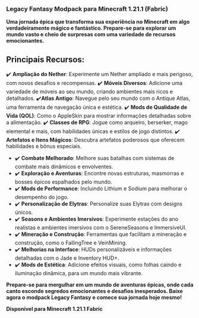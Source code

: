 <!-- <img src="https://raw.githubusercontent.com/GabrielBarbosa0/EPIC-FANTASY-MODPACK/master/image/imagem-repositorio-github.png"/>-->

### Legacy Fantasy Modpack para Minecraft 1.21.1 (Fabric)

**Uma jornada épica que transforma sua experiência no Minecraft em algo verdadeiramente mágico e fantástico. Prepare-se para explorar um mundo vasto e cheio de surpresas com uma variedade de recursos emocionantes.**

## Principais Recursos:

✔️ **Ampliação do Nether**: Experimente um Nether ampliado e mais perigoso, com novos desafios e recompensas.
✔️ **Móveis Diversos**: Adicione uma variedade de móveis ao seu mundo, criando ambientes mais ricos e detalhados.
✔️**Atlas Antigo**: Navegue pelo seu mundo com o Antique Atlas, uma ferramenta de navegação única e estética.
✔️ **Mods de Qualidade de Vida (QOL)**: Como o AppleSkin para mostrar informações detalhadas sobre a alimentação.
✔️ **Classes de RPG**: Jogue como arqueiro, berserker, mago elemental e mais, com habilidades únicas e estilos de jogo distintos.
✔️ **Artefatos e Itens Mágicos**: Descubra artefatos poderosos que oferecem habilidades e bônus especiais.
- ✔️ **Combate Melhorado**: Melhore suas batalhas com sistemas de combate mais dinâmicos e envolventes.
- ✔️ **Exploração e Aventuras**: Encontre novas estruturas, masmorras e bosses épicos espalhados pelo mundo.
- ✔️ **Mods de Performance**: Incluindo Lithium e Sodium para melhorar o desempenho do jogo.
- ✔️ **Personalização de Elytras**: Personalize suas Elytras com designs únicos.
- ✔️ **Seasons e Ambientes Imersivos**: Experimente estações do ano realistas e ambientes imersivos com o SereneSeasons e ImmersiveUI.
- ✔️ **Mineração e Construção**: Ferramentas que facilitam a mineração e construção, como o FallingTree e VeinMining.
- ✔️ **Melhorias na Interface**: HUDs personalizáveis e informações detalhadas com o Jade e Inventory HUD+.
- ✔️ **Mods de Estética**: Adicione efeitos visuais, como folhas caindo e iluminação dinâmica, para um mundo mais vibrante.

**Prepare-se para mergulhar em um mundo de aventuras épicas, onde cada canto esconde segredos emocionantes e desafios inesperados. Baixe agora o modpack Legacy Fantasy e comece sua jornada hoje mesmo!**

**Disponível para Minecraft 1.21.1 Fabric**

